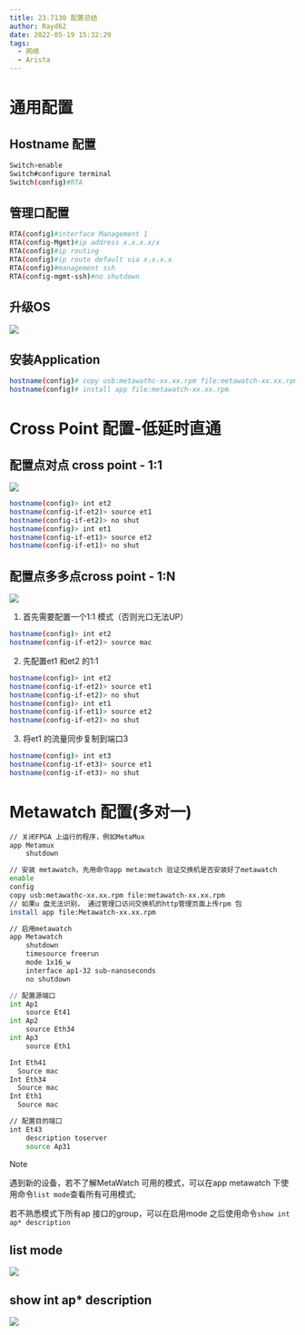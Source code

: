 ```yaml
---
title: 23.7130 配置总结
author: Rayd62
date: 2022-05-19 15:32:29
tags:
  - 网络
  - Arista
---
```


# 通用配置
## Hostname 配置
```bash
Switch>enable
Switch#configure terminal
Switch(config)#RTA
```

## 管理口配置
```bash
RTA(config)#interface Management 1
RTA(config-Mgmt)#ip address x.x.x.x/x
RTA(config)#ip routing
RTA(config)#ip route default via x.x.x.x
RTA(config)#management ssh
RTA(config-mgmt-ssh)#no shutdown
```

## 升级OS
![](https://cdn.jsdelivr.net/gh/Rayd62/note_images/202205191514120.png)

## 安装Application
```bash
hostname(config)# copy usb:metawathc-xx.xx.rpm file:metawatch-xx.xx.rpm
hostname(config)# install app file:metawatch-xx.xx.rpm
```

# Cross Point 配置-低延时直通
## 配置点对点 cross point - 1:1
![](https://cdn.jsdelivr.net/gh/Rayd62/note_images/202205191516456.png)

```bash
hostname(config)> int et2
hostname(config-if-et2)> source et1
hostname(config-if-et2)> no shut
hostname(config)> int et1
hostname(config-if-et1)> source et2
hostname(config-if-et1)> no shut
```

## 配置点多多点cross point - 1:N
![](https://cdn.jsdelivr.net/gh/Rayd62/note_images/202205191518293.png)

1. 首先需要配置一个1:1 模式（否则光口无法UP）
```bash
hostname(config)> int et2
hostname(config-if-et2)> source mac
```
2. 先配置et1 和et2 的1:1
```bash
hostname(config)> int et2
hostname(config-if-et2)> source et1
hostname(config-if-et2)> no shut
hostname(config)> int et1
hostname(config-if-et1)> source et2
hostname(config-if-et2)> no shut
```
3. 将et1 的流量同步复制到端口3
```bash
hostname(config)> int et3
hostname(config-if-et3)> source et1
hostname(config-if-et3)> no shut
```


# Metawatch 配置(多对一)
```bash
// 关闭FPGA 上运行的程序，例如MetaMux
app Metamux
    shutdown

// 安装 metawatch，先用命令app metawatch 验证交换机是否安装好了metawatch
enable
config
copy usb:metawathc-xx.xx.rpm file:metawatch-xx.xx.rpm
// 如果u 盘无法识别， 通过管理口访问交换机的http管理页面上传rpm 包
install app file:Metawatch-xx.xx.rpm
```

```bash
// 启用metawatch
app Metawatch
    shutdown
    timesource freerun
    mode 1x16_w
    interface ap1-32 sub-nanoseconds
    no shutdown
```

```python
// 配置源端口
int Ap1
    source Et41
int Ap2
    source Eth34
int Ap3
    source Eth1

Int Eth41
  Source mac
Int Eth34
  Source mac
Int Eth1
  Source mac
```

```bash
// 配置目的端口
int Et43
    description toserver
    source Ap31
```

> [!note]
> 遇到新的设备，若不了解MetaWatch 可用的模式，可以在app metawatch 下使用命令`list mode`查看所有可用模式;
> 
> 若不熟悉模式下所有ap 接口的group，可以在启用mode 之后使用命令`show int ap* description`

## list mode
![](https://cdn.jsdelivr.net/gh/Rayd62/note_images/202205191513175.png)
## show int ap* description
![](https://cdn.jsdelivr.net/gh/Rayd62/note_images/202205191513791.png)
